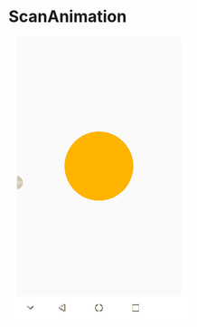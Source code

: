 # ScanAnimation
![image](https://github.com/S-Snail/ScanAnimation/blob/master/app/src/main/res/mipmap-hdpi/scan.gif)